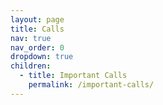 ```yaml
---
layout: page
title: Calls
nav: true
nav_order: 0
dropdown: true
children:
  - title: Important Calls
    permalink: /important-calls/
---
```

